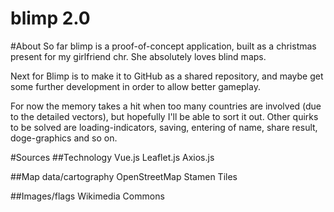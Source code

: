 blimp 2.0
=====

#About
So far blimp is a proof-of-concept application, built as a christmas present for my girlfriend chr. She absolutely loves blind maps. 

Next for Blimp is to make it to GitHub as a shared repository, and maybe get some further development in order to allow better gameplay.

For now the memory takes a hit when too many countries are involved (due to the detailed vectors), but hopefully I'll be able to sort it out. Other quirks to be solved are loading-indicators, saving, entering of name, share result, doge-graphics and so on.

#Sources
##Technology
Vue.js
Leaflet.js
Axios.js

##Map data/cartography
OpenStreetMap
Stamen Tiles

##Images/flags
Wikimedia Commons





